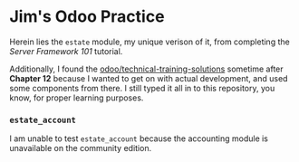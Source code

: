 # Jim's Odoo Practice
Herein lies the `estate` module, my unique verison of it, from completing the _Server Framework 101_ tutorial. 

Additionally, I found the [odoo/technical-training-solutions](https://github.com/odoo/technical-training-solutions) sometime after **Chapter 12** because I wanted to get on with actual development, and used some components from there.  I still typed it all in to this repository, you know, for proper learning purposes.

### `estate_account`
I am unable to test `estate_account` because the accounting module is unavailable on the community edition.
